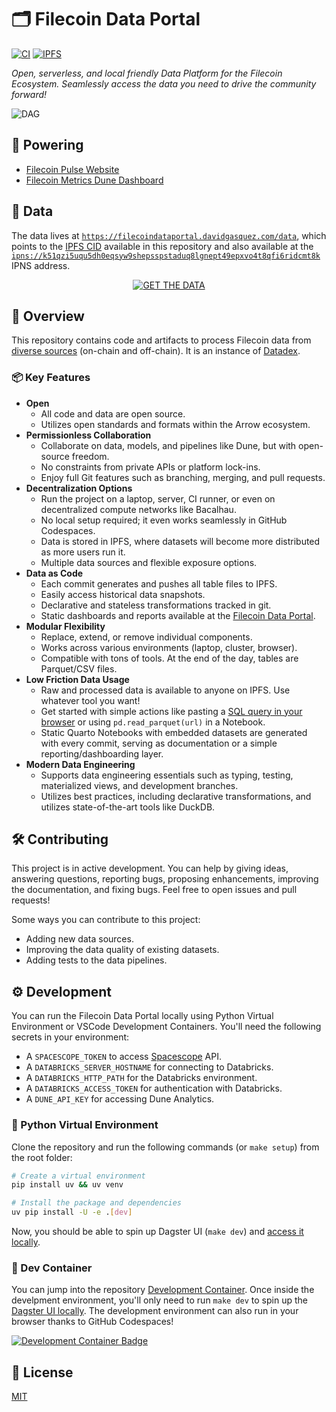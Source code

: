 # 🗂️ Filecoin Data Portal

[![CI](https://github.com/davidgasquez/filecoin-data-portal/actions/workflows/ci.yml/badge.svg)](https://github.com/davidgasquez/filecoin-data-portal/actions/workflows/ci.yml)
[![IPFS](https://img.shields.io/badge/IPNS-blue?logo=ipfs)](https://filecoindataportal.davidgasquez.com)

_Open, serverless, and local friendly Data Platform for the Filecoin Ecosystem. Seamlessly access the data you need to drive the community forward!_

![DAG](https://github.com/davidgasquez/filecoin-data-portal/assets/1682202/0b6e15b4-bf42-41b2-b4c9-d75a2530c261)

## 🚀 Powering

- [Filecoin Pulse Website](https://filecoinpulse.pages.dev/)
- [Filecoin Metrics Dune Dashboard](https://dune.com/kalen/filecoin-daily-metrics)

## 📂 Data

The data lives at [`https://filecoindataportal.davidgasquez.com/data`](https://filecoindataportal.davidgasquez.com/data), which points to the [IPFS CID](https://raw.githubusercontent.com/davidgasquez/filecoin-data-portal/main/data/IPFS_CID) available in this repository and also available at the [`ipns://k51qzi5uqu5dh0eqsyw9shepsspstaduq8lgnept49epxvo4t8qfi6ridcmt8k`](https://ipfs.io/ipns/k51qzi5uqu5dh0eqsyw9shepsspstaduq8lgnept49epxvo4t8qfi6ridcmt8k/) IPNS address.

<!-- markdownlint-disable MD033 -->
<center>
  <a href="https://filecoindataportal.davidgasquez.com/data" target="_blank">
      <img src="https://img.shields.io/badge/GET_THE_DATA-0090ff?style=for-the-badge" alt="GET THE DATA">
  </a>
</center>

## 📖 Overview

This repository contains code and artifacts to process Filecoin data from [diverse sources](portal/docs/data-sources.md) (on-chain and off-chain). It is an instance of [Datadex](https://github.com/davidgasquez/datadex).

### 📦 Key Features

- **Open**
  - All code and data are open source.
  - Utilizes open standards and formats within the Arrow ecosystem.
- **Permissionless Collaboration**
  - Collaborate on data, models, and pipelines like Dune, but with open-source freedom.
  - No constraints from private APIs or platform lock-ins.
  - Enjoy full Git features such as branching, merging, and pull requests.
- **Decentralization Options**
  - Run the project on a laptop, server, CI runner, or even on decentralized compute networks like Bacalhau.
  - No local setup required; it even works seamlessly in GitHub Codespaces.
  - Data is stored in IPFS, where datasets will become more distributed as more users run it.
  - Multiple data sources and flexible exposure options.
- **Data as Code**
  - Each commit generates and pushes all table files to IPFS.
  - Easily access historical data snapshots.
  - Declarative and stateless transformations tracked in git.
  - Static dashboards and reports available at the [Filecoin Data Portal](https://filecoindataportal.davidgasquez.com/).
- **Modular Flexibility**
  - Replace, extend, or remove individual components.
  - Works across various environments (laptop, cluster, browser).
  - Compatible with tons of tools. At the end of the day, tables are Parquet/CSV files.
- **Low Friction Data Usage**
  - Raw and processed data is available to anyone on IPFS. Use whatever tool you want!
  - Get started with simple actions like pasting a [SQL query in your browser](https://shell.duckdb.org/) or using `pd.read_parquet(url)` in a Notebook.
  - Static Quarto Notebooks with embedded datasets are generated with every commit, serving as documentation or a simple reporting/dashboarding layer.
- **Modern Data Engineering**
  - Supports data engineering essentials such as typing, testing, materialized views, and development branches.
  - Utilizes best practices, including declarative transformations, and utilizes state-of-the-art tools like DuckDB.

## 🛠️ Contributing

This project is in active development. You can help by giving ideas, answering questions, reporting bugs, proposing enhancements, improving the documentation, and fixing bugs. Feel free to open issues and pull requests!

Some ways you can contribute to this project:

- Adding new data sources.
- Improving the data quality of existing datasets.
- Adding tests to the data pipelines.

## ⚙️ Development

You can run the Filecoin Data Portal locally using Python Virtual Environment or VSCode Development Containers. You'll need the following secrets in your environment:

- A `SPACESCOPE_TOKEN` to access [Spacescope](https://spacescope.io/) API.
- A `DATABRICKS_SERVER_HOSTNAME` for connecting to Databricks.
- A `DATABRICKS_HTTP_PATH` for the Databricks environment.
- A `DATABRICKS_ACCESS_TOKEN` for authentication with Databricks.
- A `DUNE_API_KEY` for accessing Dune Analytics.

### 🐍 Python Virtual Environment

Clone the repository and run the following commands (or `make setup`) from the root folder:

```bash
# Create a virtual environment
pip install uv && uv venv

# Install the package and dependencies
uv pip install -U -e .[dev]
```

Now, you should be able to spin up Dagster UI (`make dev`) and [access it locally](http://127.0.0.1:3000).

### 🐳 Dev Container

You can jump into the repository [Development Container](https://code.visualstudio.com/docs/remote/containers). Once inside the develpment environment, you'll only need to run `make dev` to spin up the [Dagster UI locally](http://127.0.0.1:3000). The development environment can also run in your browser thanks to GitHub Codespaces!

[![Development Container Badge](https://github.com/codespaces/badge.svg)](https://codespaces.new/davidgasquez/filecoin-data-portal)

## 📝 License

[MIT](https://choosealicense.com/licenses/mit/)
